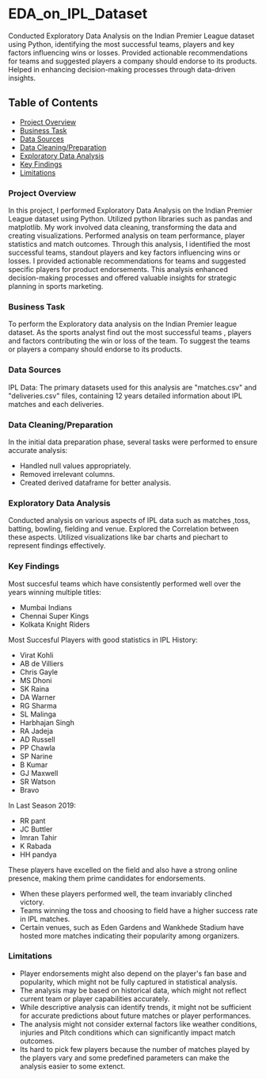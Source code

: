 # EDA_on_IPL_Dataset
Conducted Exploratory Data Analysis on the Indian Premier League dataset using Python, identifying the most successful teams, players and key factors influencing wins or losses. Provided actionable recommendations for teams and suggested players a company should endorse to its products. Helped in enhancing decision-making processes through data-driven insights.

## Table of Contents
- [Project Overview](#project-overview)
- [Business Task](#business-task)
- [Data Sources](#data-sources)
- [Data Cleaning/Preparation](#data-cleaningpreparation)
- [Exploratory Data Analysis](#exploratory-data-analysis)
- [Key Findings](#key-findings)
- [Limitations](#limitations)

### Project Overview
In this project, I performed Exploratory Data Analysis on the Indian Premier League dataset using Python. Utilized python libraries such as pandas and matplotlib. My work involved data cleaning, transforming the data and creating visualizations. Performed analysis on team performance, player statistics and match outcomes. Through this analysis, I identified the most successful teams, standout players and key factors influencing wins or losses. I provided actionable recommendations for teams and suggested specific players for product endorsements. This analysis enhanced decision-making processes and offered valuable insights for strategic planning in sports marketing.

### Business Task
To perform the Exploratory data analysis on the Indian Premier league dataset. As the sports analyst find out the most successful teams , players and factors contributing the win or loss of the team. To suggest the teams or players a company should endorse to its products.

### Data Sources
IPL Data: The primary datasets used for this analysis are "matches.csv" and "deliveries.csv" files, containing 12 years detailed information about IPL matches and each deliveries.

### Data Cleaning/Preparation
In the initial data preparation phase, several tasks were performed to ensure accurate analysis:
- Handled null values appropriately.
- Removed irrelevant columns.
- Created derived dataframe for better analysis.

### Exploratory Data Analysis
Conducted analysis on various aspects of IPL data such as matches ,toss, batting, bowling, fielding and venue. Explored the Correlation between these aspects. Utilized visualizations like bar charts and piechart to represent findings effectively.

### Key Findings

Most succesful teams which have consistently performed well over the years winning multiple titles:
-  Mumbai Indians
-  Chennai Super Kings
-  Kolkata Knight Riders
  
Most Succesful Players with good statistics in IPL History:

- Virat Kohli
- AB de Villiers
- Chris Gayle
- MS Dhoni
- SK Raina
- DA Warner
- RG Sharma
- SL Malinga
- Harbhajan Singh
- RA Jadeja
- AD Russell
- PP Chawla
- SP Narine
- B Kumar
- GJ Maxwell
- SR Watson
- Bravo

In Last Season 2019: 
- RR pant
- JC Buttler
- Imran Tahir
- K Rabada
- HH pandya

These players have excelled on the field and also have a strong online presence, making them prime candidates for endorsements.

- When these players performed well, the team invariably clinched victory.
- Teams winning the toss and choosing to field have a higher success rate in IPL matches.
- Certain venues, such as Eden Gardens and Wankhede Stadium have hosted more matches indicating their popularity among organizers.

### Limitations

- Player endorsements might also depend on the player's fan base and popularity, which might not be fully captured in statistical analysis.
- The analysis may be based on historical data, which might not reflect current team or player capabilities accurately.
- While descriptive analysis can identify trends, it might not be sufficient for accurate predictions about future matches or player performances.
- The analysis might not consider external factors like weather conditions, injuries and Pitch conditions which can significantly impact match outcomes.
- Its hard to pick few players because the number of matches played by the players vary and some predefined parameters can make the analysis easier to some extenct.
